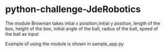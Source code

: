 # python-challenge-JdeRobotics
The module Brownian takes intial x poisition,initial y position, length of the box, height of the box, initial angle of the ball, radius of the ball, speed of the ball as input

Example of using the module is shown in sample_app.py

